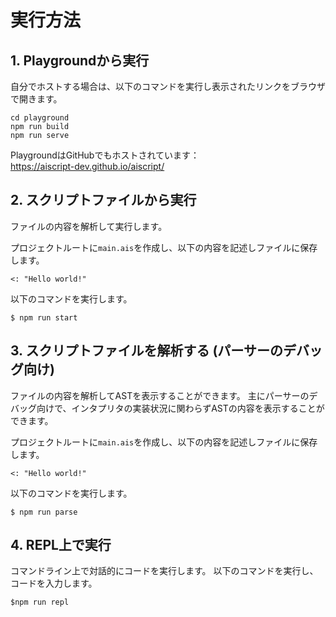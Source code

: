 # 実行方法
## 1. Playgroundから実行
自分でホストする場合は、以下のコマンドを実行し表示されたリンクをブラウザで開きます。
```
cd playground
npm run build
npm run serve
```

PlaygroundはGitHubでもホストされています：\
https://aiscript-dev.github.io/aiscript/

## 2. スクリプトファイルから実行
ファイルの内容を解析して実行します。

プロジェクトルートに`main.ais`を作成し、以下の内容を記述しファイルに保存します。
```
<: "Hello world!"
```

以下のコマンドを実行します。
```
$ npm run start
```

## 3. スクリプトファイルを解析する (パーサーのデバッグ向け)
ファイルの内容を解析してASTを表示することができます。
主にパーサーのデバッグ向けで、インタプリタの実装状況に関わらずASTの内容を表示することができます。

プロジェクトルートに`main.ais`を作成し、以下の内容を記述しファイルに保存します。
```
<: "Hello world!"
```

以下のコマンドを実行します。
```
$ npm run parse
```

## 4. REPL上で実行
コマンドライン上で対話的にコードを実行します。
以下のコマンドを実行し、コードを入力します。
```
$npm run repl
```
